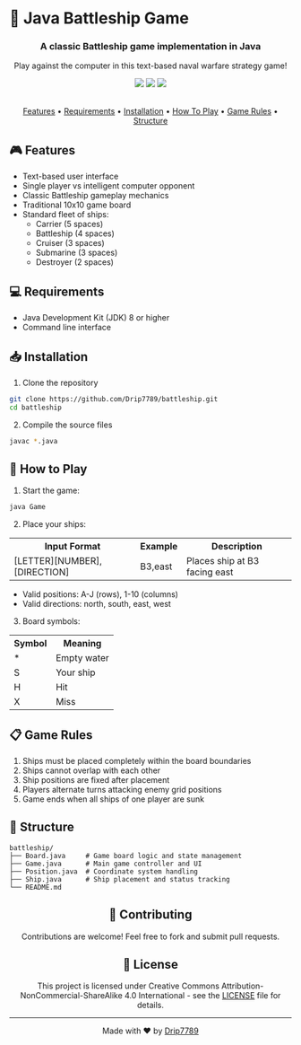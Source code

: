 # 🚢 Java Battleship Game

<div align="center">
  <h3>A classic Battleship game implementation in Java</h3>
  <p>Play against the computer in this text-based naval warfare strategy game!</p>
</div>

<div align="center">
  <!-- You can add badges here -->
  <img src="https://img.shields.io/badge/language-Java-orange.svg">
  <img src="https://img.shields.io/badge/platform-CLI-lightgrey.svg">
  <img src="https://img.shields.io/badge/game-Single%20Player-blue.svg">
</div>

<br>

<p align="center">
  <a href="#-features">Features</a> •
  <a href="#-requirements">Requirements</a> •
  <a href="#-installation">Installation</a> •
  <a href="#-how-to-play">How To Play</a> •
  <a href="#-game-rules">Game Rules</a> •
  <a href="#-structure">Structure</a>
</p>

## 🎮 Features

<ul>
  <li>Text-based user interface</li>
  <li>Single player vs intelligent computer opponent</li>
  <li>Classic Battleship gameplay mechanics</li>
  <li>Traditional 10x10 game board</li>
  <li>Standard fleet of ships:
    <ul>
      <li>Carrier (5 spaces)</li>
      <li>Battleship (4 spaces)</li>
      <li>Cruiser (3 spaces)</li>
      <li>Submarine (3 spaces)</li>
      <li>Destroyer (2 spaces)</li>
    </ul>
  </li>
</ul>

## 💻 Requirements

<ul>
  <li>Java Development Kit (JDK) 8 or higher</li>
  <li>Command line interface</li>
</ul>

## 📥 Installation

1. Clone the repository
```bash
git clone https://github.com/Drip7789/battleship.git
cd battleship
```

2. Compile the source files
```bash
javac *.java
```

## 🎯 How to Play

1. Start the game:
```bash
java Game
```

2. Place your ships:
<table>
  <tr>
    <th>Input Format</th>
    <th>Example</th>
    <th>Description</th>
  </tr>
  <tr>
    <td>[LETTER][NUMBER],[DIRECTION]</td>
    <td>B3,east</td>
    <td>Places ship at B3 facing east</td>
  </tr>
</table>

- Valid positions: A-J (rows), 1-10 (columns)
- Valid directions: north, south, east, west

3. Board symbols:
<table>
  <tr>
    <th>Symbol</th>
    <th>Meaning</th>
  </tr>
  <tr>
    <td>*</td>
    <td>Empty water</td>
  </tr>
  <tr>
    <td>S</td>
    <td>Your ship</td>
  </tr>
  <tr>
    <td>H</td>
    <td>Hit</td>
  </tr>
  <tr>
    <td>X</td>
    <td>Miss</td>
  </tr>
</table>

## 📋 Game Rules

<ol>
  <li>Ships must be placed completely within the board boundaries</li>
  <li>Ships cannot overlap with each other</li>
  <li>Ship positions are fixed after placement</li>
  <li>Players alternate turns attacking enemy grid positions</li>
  <li>Game ends when all ships of one player are sunk</li>
</ol>

## 📁 Structure

```
battleship/
├── Board.java     # Game board logic and state management
├── Game.java      # Main game controller and UI
├── Position.java  # Coordinate system handling
├── Ship.java      # Ship placement and status tracking
└── README.md
```

<div align="center">
  <h2>🤝 Contributing</h2>
  <p>Contributions are welcome! Feel free to fork and submit pull requests.</p>
</div>

<div align="center">
  <h2>📝 License</h2>
  <p>This project is licensed under Creative Commons Attribution-NonCommercial-ShareAlike 4.0 International - see the <a href="LICENSE">LICENSE</a> file for details.</p>
</div>

---
<div align="center">
  Made with ❤️ by <a href="https://github.com/Drip7789">Drip7789</a>
</div>
